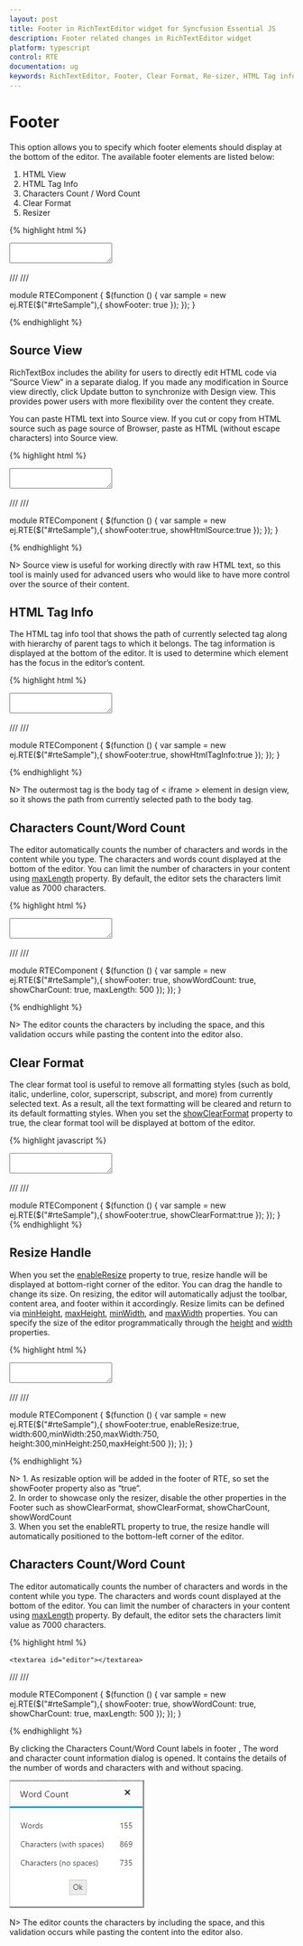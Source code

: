```yaml
---
layout: post
title: Footer in RichTextEditor widget for Syncfusion Essential JS
description: Footer related changes in RichTextEditor widget
platform: typescript
control: RTE
documentation: ug
keywords: RichTextEditor, Footer, Clear Format, Re-sizer, HTML Tag info, Characters Count, Word Count
---
```


# Footer

This option allows you to specify which footer elements should display at the bottom of the editor. The available footer elements are listed below:

1. HTML View
2. HTML Tag Info
3. Characters Count / Word Count
4. Clear Format
5. Resizer

{% highlight html %}

<textarea id="rteSample"></textarea>

/// <reference path="tsfiles/jquery.d.ts" />
/// <reference path="tsfiles/ej.web.all.d.ts" />

module RTEComponent {
    $(function () {
        var sample = new ej.RTE($("#rteSample"),{ 
        showFooter: true
    });
 });
}


{% endhighlight %}

## Source View

RichTextBox includes the ability for users to directly edit HTML code via “Source View” in a separate dialog. If you made any modification in Source view directly, click Update button to synchronize with Design view. This provides power users with more flexibility over the content they create.

You can paste HTML text into Source view. If you cut or copy from HTML source such as page source of Browser, paste as HTML (without escape characters) into Source view.

{% highlight html %}

<textarea id="rteSample"></textarea>

/// <reference path="tsfiles/jquery.d.ts" />
/// <reference path="tsfiles/ej.web.all.d.ts" />

module RTEComponent {
    $(function () {
        var sample = new ej.RTE($("#rteSample"),{ 
        showFooter:true,
        showHtmlSource:true
    });
  });
 } 



{% endhighlight %}

N> Source view is useful for working directly with raw HTML text, so this tool is mainly used for advanced users who would like to have more control over the source of their content. 

## HTML Tag Info

The HTML tag info tool that shows the path of currently selected tag along with hierarchy of parent tags to which it belongs. The tag information is displayed at the bottom of the editor. It is used to determine which element has the focus in the editor’s content. 

{% highlight html %}

<textarea id="rteSample"></textarea>

/// <reference path="tsfiles/jquery.d.ts" />
/// <reference path="tsfiles/ej.web.all.d.ts" />

module RTEComponent {
    $(function () {
        var sample = new ej.RTE($("#rteSample"),{
        showFooter:true,
        showHtmlTagInfo:true
    });
  });
}

{% endhighlight %}

N> The outermost tag is the body tag of &lt; iframe &gt; element in design view, so it shows the path from currently selected path to the body tag.

## Characters Count/Word Count

The editor automatically counts the number of characters and words in the content while you type. The characters and words count displayed at the bottom of the editor. You can limit the number of characters in your content using [maxLength](https://help.syncfusion.com/api/js/ejrte#members:maxlength) property. By default, the editor sets the characters limit value as 7000 characters.

{% highlight html %}

<textarea id="rteSample"></textarea>

/// <reference path="tsfiles/jquery.d.ts" />
/// <reference path="tsfiles/ej.web.all.d.ts" />

module RTEComponent {
    $(function () {
        var sample = new ej.RTE($("#rteSample"),{
            showFooter: true,
            showWordCount: true,
            showCharCount: true,
            maxLength: 500
        });
    });
}  


{% endhighlight %}

N> The editor counts the characters by including the space, and this validation occurs while pasting the content into the editor also.

## Clear Format

The clear format tool is useful to remove all formatting styles (such as bold, italic, underline, color, superscript, subscript, and more) from currently selected text. As a result, all the text formatting will be cleared and return to its default formatting styles. When you set the [showClearFormat](https://help.syncfusion.com/api/js/ejrte#members:showclearformat) property to true, the clear format tool will be displayed at bottom of the editor.

{% highlight javascript %}

<textarea id="rteSample"></textarea>


/// <reference path="tsfiles/jquery.d.ts" />
/// <reference path="tsfiles/ej.web.all.d.ts" />

module RTEComponent {
    $(function () {
        var sample = new ej.RTE($("#rteSample"),{
        showFooter:true,
        showClearFormat:true
    });
 });
}
{% endhighlight %}

## Resize Handle

When you set the [enableResize](https://help.syncfusion.com/api/js/ejrte#members:enableresize) property to true, resize handle will be displayed at bottom-right corner of the editor. You can drag the handle to change its size. On resizing, the editor will automatically adjust the toolbar, content area, and footer within it accordingly. Resize limits can be defined via [minHeight](https://help.syncfusion.com/api/js/ejrte#members:minheight), [maxHeight](https://help.syncfusion.com/api/js/ejrte#members:maxheight), [minWidth](https://help.syncfusion.com/api/js/ejrte#members:minwidth), and [maxWidth](https://help.syncfusion.com/api/js/ejrte#members:maxwidth) properties. You can specify the size of the editor programmatically through the [height](https://help.syncfusion.com/api/js/ejrte#members:height) and [width](https://help.syncfusion.com/api/js/ejrte#members:width) properties. 

{% highlight html %}

<textarea id="editor"></textarea>

/// <reference path="tsfiles/jquery.d.ts" />
/// <reference path="tsfiles/ej.web.all.d.ts" />

module RTEComponent {
    $(function () {
        var sample = new ej.RTE($("#rteSample"),{
        showFooter:true,
        enableResize:true,
        width:600,minWidth:250,maxWidth:750,
        height:300,minHeight:250,maxHeight:500
    });
  });
}

{% endhighlight %}

N>  1.	As resizable option will be added in the footer of RTE, so set the showFooter property also as “true”.   <BR>
2.	In order to showcase only the resizer, disable the other properties in the Footer such as showClearFormat,  showClearFormat,  showCharCount, showWordCount <BR> 
3.	When you set the enableRTL property to true, the resize handle will automatically positioned to the bottom-left corner of the editor. <BR>

## Characters Count/Word Count

The editor automatically counts the number of characters and words in the content while you type. The characters and words count displayed at the bottom of the editor. You can limit the number of characters in your content using [maxLength](https://help.syncfusion.com/api/js/ejrte#members:maxlength) property. By default, the editor sets the characters limit value as 7000 characters.

{% highlight html %}

    <textarea id="editor"></textarea>

/// <reference path="tsfiles/jquery.d.ts" />
/// <reference path="tsfiles/ej.web.all.d.ts" />

module RTEComponent {
    $(function () {
        var sample = new ej.RTE($("#rteSample"),{
                showFooter: true,
                showWordCount: true,
                showCharCount: true,
                maxLength: 500
            });
     });
 }

{% endhighlight %}

By clicking the Characters Count/Word Count labels in footer , The word and character count information dialog is opened. It contains the details of the number of words and characters with and without spacing.  

![](UserInterface_images/wordchar.png)

N> The editor counts the characters by including the space, and this validation occurs while pasting the content into the editor also.